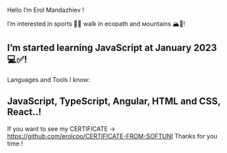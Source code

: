 Hello I’m Erol Mandazhiev  !

I’m interested in sports 🏋️‍♂️ walk in ecopath and мountains 🏔️🌳!

I’m started learning JavaScript at January 2023  💻✅!
----------------------------------------------
Languages and Tools I know:

JavaScript, TypeScript, Angular, HTML and CSS, React..!
----------------------------------------------
If you want to see my CERTIFICATE -> https://github.com/erolcoo/CERTIFICATE-FROM-SOFTUNI 
Thanks for you time.!
